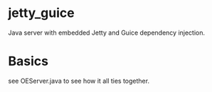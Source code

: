 # jetty_guice
Java server with embedded Jetty and Guice dependency injection.

# Basics
see OEServer.java to see how it all ties together.
